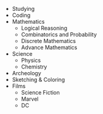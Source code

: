 * Studying
* Coding
* Mathematics
  * Logical Reasoning
  * Combinatorics and Probability
  * Discrete Mathematics
  * Advance Mathematics
* Science
  * Physics
  * Chemistry
* Archeology
* Sketching & Coloring
* Films
  * Science Fiction
  * Marvel
  * DC
 
